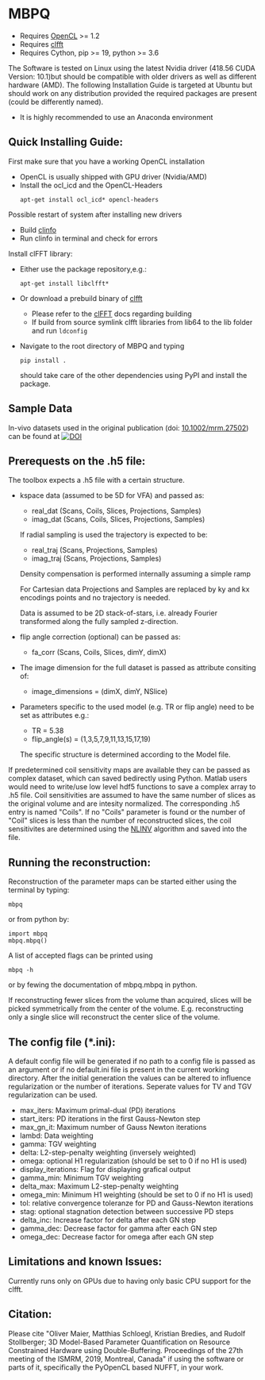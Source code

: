 # MBPQ
* Requires [OpenCL](https://www.khronos.org/opencl/) >= 1.2
* Requires [clfft](https://github.com/clMathLibraries/clFFT)
* Requires Cython, pip >= 19, python >= 3.6

The Software is tested on Linux using the latest Nvidia driver (418.56 CUDA Version: 10.1)but should be compatible with older drivers as well as different hardware (AMD). The following Installation Guide is targeted at Ubuntu but should work on any distribution provided the required packages are present (could be differently named).

* It is highly recommended to use an Anaconda environment

Quick Installing Guide:
---------------
First make sure that you have a working OpenCL installation
  - OpenCL is usually shipped with GPU driver (Nvidia/AMD)
  - Install the ocl_icd and the OpenCL-Headers
    ```
    apt-get install ocl_icd* opencl-headers
    ```  
Possible restart of system after installing new drivers
  - Build [clinfo](https://github.com/Oblomov/clinfo)
  - Run clinfo in terminal and check for errors

Install clFFT library:  
  - Either use the package repository,e.g.:
    ```
    apt-get install libclfft*
    ```  
  - Or download a prebuild binary of [clfft](https://github.com/clMathLibraries/clFFT) 
    - Please refer to the [clFFT](https://github.com/clMathLibraries/clFFT) docs regarding building
    - If build from source symlink clfft libraries from lib64 to the lib folder and run ``` ldconfig ```
    
  - Navigate to the root directory of MBPQ and typing
    ```
    pip install .
    ```
    should take care of the other dependencies using PyPI and install the package.
    
## Sample Data

In-vivo datasets used in the original publication (doi: [10.1002/mrm.27502](http://onlinelibrary.wiley.com/doi/10.1002/mrm.27502/full)) can be found at 
[![DOI](https://zenodo.org/badge/DOI/10.5281/zenodo.1410918.svg)](https://doi.org/10.5281/zenodo.1410918)    

Prerequests on the .h5 file:
-------------------------
The toolbox expects a .h5 file with a certain structure. 
  - kspace data (assumed to be 5D for VFA) and passed as:
    - real_dat (Scans, Coils, Slices, Projections, Samples)
    - imag_dat (Scans, Coils, Slices, Projections, Samples)
    
    If radial sampling is used the trajectory is expected to be:
    - real_traj (Scans, Projections, Samples)
    - imag_traj (Scans, Projections, Samples)
    
    Density compensation is performed internally assuming a simple ramp
    
    For Cartesian data Projections and Samples are replaced by ky and kx encodings points and no trajectory is needed.  
    
    Data is assumed to be 2D stack-of-stars, i.e. already Fourier transformed along the fully sampled z-direction.
    
  - flip angle correction (optional) can be passed as:
    - fa_corr (Scans, Coils, Slices, dimY, dimX)
  - The image dimension for the full dataset is passed as attribute consiting of:
    - image_dimensions = (dimX, dimY, NSlice)
  - Parameters specific to the used model (e.g. TR or flip angle) need to be set as attributes e.g.:
    - TR = 5.38
    - flip_angle(s) = (1,3,5,7,9,11,13,15,17,19)
    
    The specific structure is determined according to the Model file.
    
  If predetermined coil sensitivity maps are available they can be passed as complex dataset, which can saved bedirectly using Python. Matlab users would need to write/use low level hdf5 functions to save a complex array to .h5 file. Coil sensitivities are assumed to have the same number of slices as the original volume and are intesity normalized. The corresponding .h5 entry is named "Coils". If no "Coils" parameter is found or the number of "Coil" slices is less than the number of reconstructed slices, the coil sensitivites are determined using the [NLINV](https://doi.org/10.1002/mrm.21691) algorithm and saved into the file. 

Running the reconstruction:
-------------------------    
Reconstruction of the parameter maps can be started either using the terminal by typing:
```
mbpq
```
or from python by:
```
import mbpq
mbpq.mbpq()
```
A list of accepted flags can be printed using 
```
mbpq -h
```
or by fewing the documentation of mbpq.mbpq in python.

If reconstructing fewer slices from the volume than acquired, slices will be picked symmetrically from the center of the volume. E.g. reconstructing only a single slice will reconstruct the center slice of the volume. 

The config file (\*.ini):
-------------------------   
A default config file will be generated if no path to a config file is passed as an argument or if no default.ini file is present in the current working directory. After the initial generation the values can be altered to influence regularization or the number of iterations. Seperate values for TV and TGV regularization can be used. 

  - max_iters: Maximum primal-dual (PD) iterations
  - start_iters: PD iterations in the first Gauss-Newton step
  - max_gn_it: Maximum number of Gauss Newton iterations
  - lambd: Data weighting
  - gamma: TGV weighting
  - delta: L2-step-penalty weighting (inversely weighted)
  - omega: optional H1 regularization (should be set to 0 if no H1 is used)
  - display_iterations: Flag for displaying grafical output
  - gamma_min: Minimum TGV weighting
  - delta_max: Maximum L2-step-penalty weighting
  - omega_min: Minimum H1 weighting (should be set to 0 if no H1 is used)
  - tol: relative convergence toleranze for PD and Gauss-Newton iterations
  - stag: optional stagnation detection between successive PD steps
  - delta_inc: Increase factor for delta after each GN step
  - gamma_dec: Decrease factor for gamma after each GN step
  - omega_dec: Decrease factor for omega after each GN step

Limitations and known Issues:
-------------------------
Currently runs only on GPUs due to having only basic CPU support for the clfft.

Citation:
----------
Please cite "Oliver Maier, Matthias Schloegl, Kristian Bredies, and Rudolf Stollberger; 3D Model-Based Parameter Quantification on Resource Constrained Hardware using Double-Buffering. Proceedings of the 27th meeting of the ISMRM, 2019, Montreal, Canada" if using the software or parts of it, specifically the PyOpenCL based NUFFT, in your work.
